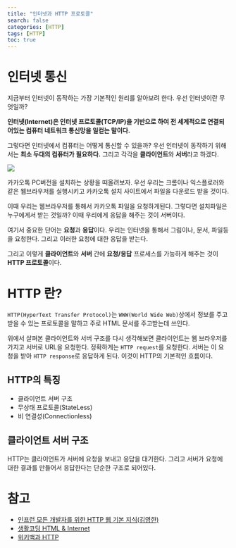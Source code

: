 ```yaml
---
title: "인터넷과 HTTP 프로토콜"
search: false
categories: [HTTP]
tags: [HTTP]
toc: true
---
```



# 인터넷 통신

지금부터 인터넷이 동작하는 가장 기본적인 원리를 알아보려 한다. 우선 인터넷이란 무엇일까?

**인터넷(Internet)은 인터넷 프로토콜(TCP/IP)을 기반으로 하여 전 세계적으로 연결되어있는 컴퓨터 네트워크 통신망을 일컫는 말이다.**

그렇다면 인터넷에서 컴퓨터는 어떻게 통신할 수 있을까? 우선 인터넷이 동작하기 위해서는 **최소 두대의 컴퓨터가 필요하다.**
그리고 각각을 **클라이언트**와 **서버**라고 하겠다.

![]({{site.url}}/assets/img/post/http/01/img01.PNG)

카카오톡 PC버전을 설치하는 상황을 떠올려보자.
우선 우리는 크롬이나 익스플로러와 같은 웹브라우저를 실행시키고 카카오톡 설치 사이트에서 파일을 다운로드 받을 것이다.

이때 우리는 웹브라우저를 통해서 카카오톡 파일을 요청하게된다. 그렇다면 설치파일은 누구에게서 받는 것일까?
이때 우리에게 응답을 해주는 것이 서버이다.

여기서 중요한 단어는 **요청**과 **응답**이다. 우리는 인터넷을 통해서 그림이나, 문서, 파일등을 요청한다. 그리고 이러한 요청에 대한 응답을 받는다.

그리고 이렇게 **클라이언트**와 **서버** 간에 **요청/응답** 프로세스를 가능하게 해주는 것이 **HTTP 프로토콜**이다.

# HTTP 란?

`HTTP(HyperText Transfer Protocol)`는 `WWW(World Wide Web)`상에서 정보를 주고받을 수 있는 프로토콜을 말하고 주로 HTML 문서를 주고받는데 쓰인다.

위에서 살펴본 클라이언트와 서버 구조를 다시 생각해보면 클라이언트는 웹 브라우저를 가지고 서버로 URL을 요청한다.
정확하게는 `HTTP request`를 요청한다. 서버는 이 요청을 받아 `HTTP response`로 응답하게 된다.
이것이 HTTP의 기본적인 흐름이다.

## HTTP의 특징
 - 클라이언트 서버 구조
 - 무상태 프로토콜(StateLess)
 - 비 연결성(Connectionless)

## 클라이언트 서버 구조
HTTP는 클라이언트가 서버에 요청을 보내고 응답을 대기한다. 그리고 서버가 요청에 대한 결과를 만들어서 응답한다는 단순한 구조로 되어있다.

# 참고

- [인프런 모든 개발자를 위한 HTTP 웹 기본 지식(김영한)](https://www.inflearn.com/course/http-%EC%9B%B9-%EB%84%A4%ED%8A%B8%EC%9B%8C%ED%81%AC/dashboard)
- [생활코딩 HTML & Internet](https://opentutorials.org/course/3084)
- [위키백과 HTTP](https://ko.wikipedia.org/wiki/HTTP)
